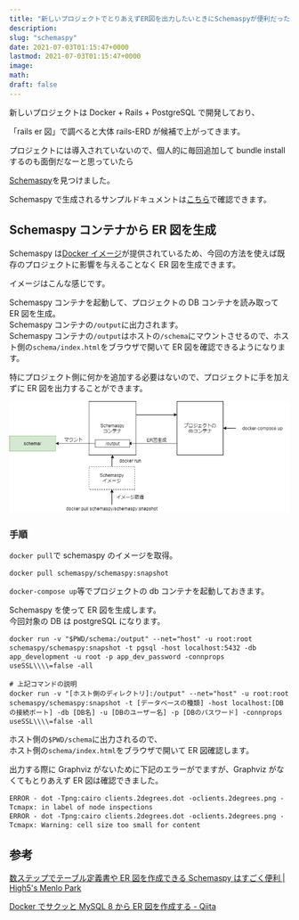 ```yaml
---
title: "新しいプロジェクトでとりあえずER図を出力したいときにSchemaspyが便利だった話"
description:
slug: "schemaspy"
date: 2021-07-03T01:15:47+0000
lastmod: 2021-07-03T01:15:47+0000
image:
math:
draft: false
---
```


新しいプロジェクトは Docker + Rails + PostgreSQL で開発しており、

「rails er 図」で調べると大体 rails-ERD が候補で上がってきます。

プロジェクトには導入されていないので、個人的に毎回追加して bundle install するのも面倒だなーと思っていたら

[Schemaspy](http://schemaspy.org/)を見つけました。

Schemaspy で生成されるサンプルドキュメントは[こちら](http://schemaspy.org/sample/index.html)で確認できます。

## Schemaspy コンテナから ER 図を生成

Schemaspy は[Docker イメージ](https://hub.docker.com/r/schemaspy/schemaspy/)が提供されているため、今回の方法を使えば既存のプロジェクトに影響を与えることなく ER 図を生成できます。

イメージはこんな感じです。

Schemaspy コンテナを起動して、プロジェクトの DB コンテナを読み取って ER 図を生成。  
Schemaspy コンテナの`/output`に出力されます。  
Schemaspy コンテナの`/output`はホストの`/schema`にマウントさせるので、ホスト側の`schema/index.html`をブラウザで開いて ER 図を確認できるようになります。

特にプロジェクト側に何かを追加する必要はないので、プロジェクトに手を加えずに ER 図を出力することができます。

![イメージ](schemaspy.png)

### 手順

`docker pull`で schemaspy のイメージを取得。

```
docker pull schemaspy/schemaspy:snapshot
```

`docker-compose up`等でプロジェクトの db コンテナを起動しておきます。

Schemaspy を使って ER 図を生成します。  
今回対象の DB は postgreSQL になります。

```
docker run -v "$PWD/schema:/output" --net="host" -u root:root schemaspy/schemaspy:snapshot -t pgsql -host localhost:5432 -db app_development -u root -p app_dev_password -connprops useSSL\\\\=false -all

# 上記コマンドの説明
docker run -v "[ホスト側のディレクトリ]:/output" --net="host" -u root:root schemaspy/schemaspy:snapshot -t [データベースの種類] -host localhost:[DBの接続ポート] -db [DB名] -u [DBのユーザー名] -p [DBのパスワード] -connprops useSSL\\\\=false -all
```

ホスト側の`$PWD/schema`に出力されるので、  
ホスト側の`schema/index.html`をブラウザで開いて ER 図確認します。

出力する際に Graphviz がないために下記のエラーがでますが、Graphviz がなくてもとりあえず ER 図は確認できました。

```
ERROR - dot -Tpng:cairo clients.2degrees.dot -oclients.2degrees.png -Tcmapx: in label of node inspections
ERROR - dot -Tpng:cairo clients.2degrees.dot -oclients.2degrees.png -Tcmapx: Warning: cell size too small for content
```

## 参考

[数ステップでテーブル定義書や ER 図を作成できる Schemaspy はすごく便利 \| High5's Menlo Park](http://tech.high5.science/2017/03/19/schemaspy-20170319/)

[Docker でサクッと MySQL 8 から ER 図を作成する \- Qiita](https://qiita.com/ngyuki/items/4efa0734e8d8582bfc16)
